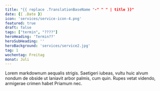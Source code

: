 ```yaml
---
title: "{{ replace .TranslationBaseName "-" " " | title }}"
date: {{ .Date }}
icon: 'services/service-icon-4.png'
featured: true
draft: false
tags: ["termin", "????"]
heroHeading: 'Termin??'
heroSubHeading: ''
heroBackground: 'services/service2.jpg'
tag: 1
wochentag: Freitag
monat: Juli
---
```


Lorem markdownum aequalis strigis. Saetigeri iubeas, vultu huic alvum nondum
de obside ut laniavit arbor palmis, cum quin. Rupes vetat videndo, armigerae
crimen habet Priamum nec.

